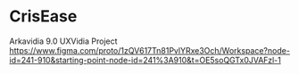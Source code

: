 # CrisEase
Arkavidia 9.0 UXVidia Project
https://www.figma.com/proto/1zQV617Tn81PvlYRxe3Och/Workspace?node-id=241-910&starting-point-node-id=241%3A910&t=OE5soQGTx0JVAFzl-1
